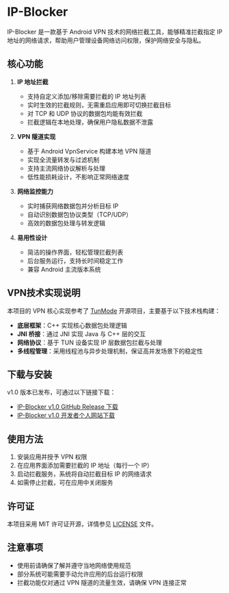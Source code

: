 # IP-Blocker

IP-Blocker 是一款基于 Android VPN 技术的网络拦截工具，能够精准拦截指定 IP 地址的网络请求，帮助用户管理设备网络访问权限，保护网络安全与隐私。

## 核心功能

1. **IP 地址拦截**
   - 支持自定义添加/移除需要拦截的 IP 地址列表
   - 实时生效的拦截规则，无需重启应用即可切换拦截目标
   - 对 TCP 和 UDP 协议的数据包均能有效拦截
   - 拦截逻辑在本地处理，确保用户隐私数据不泄露

2. **VPN 隧道实现**
   - 基于 Android VpnService 构建本地 VPN 隧道
   - 实现全流量转发与过滤机制
   - 支持主流网络协议解析与处理
   - 低性能损耗设计，不影响正常网络速度

3. **网络监控能力**
   - 实时捕获网络数据包并分析目标 IP
   - 自动识别数据包协议类型（TCP/UDP）
   - 高效的数据包处理与转发逻辑

4. **易用性设计**
   - 简洁的操作界面，轻松管理拦截列表
   - 后台服务运行，支持长时间稳定工作
   - 兼容 Android 主流版本系统

## VPN技术实现说明

本项目的 VPN 核心实现参考了 [TunMode](https://github.com/gxosty/TunMode) 开源项目，主要基于以下技术栈构建：

- **底层框架**：C++ 实现核心数据包处理逻辑
- **JNI 桥接**：通过 JNI 实现 Java 与 C++ 层的交互
- **网络协议**：基于 TUN 设备实现 IP 层数据包拦截与处理
- **多线程管理**：采用线程池与异步处理机制，保证高并发场景下的稳定性

## 下载与安装

v1.0 版本已发布，可通过以下链接下载：
- [IP-Blocker v1.0 GitHub Release 下载](https://github.com/Matthew-ljm/IP-Blocker/releases/tag/v1.0)
- [IP-Blocker v1.0 开发者个人网站下载](https://m-code.top/software/IP%E6%8B%A6%E6%88%AA%E5%99%A8.apk)  

## 使用方法

1. 安装应用并授予 VPN 权限
2. 在应用界面添加需要拦截的 IP 地址（每行一个 IP）
3. 启动拦截服务，系统将自动拦截目标 IP 的网络请求
4. 如需停止拦截，可在应用中关闭服务

## 许可证

本项目采用 MIT 许可证开源，详情参见 [LICENSE](LICENSE) 文件。

## 注意事项

- 使用前请确保了解并遵守当地网络使用规范
- 部分系统可能需要手动允许应用的后台运行权限
- 拦截功能仅对通过 VPN 隧道的流量生效，请确保 VPN 连接正常

